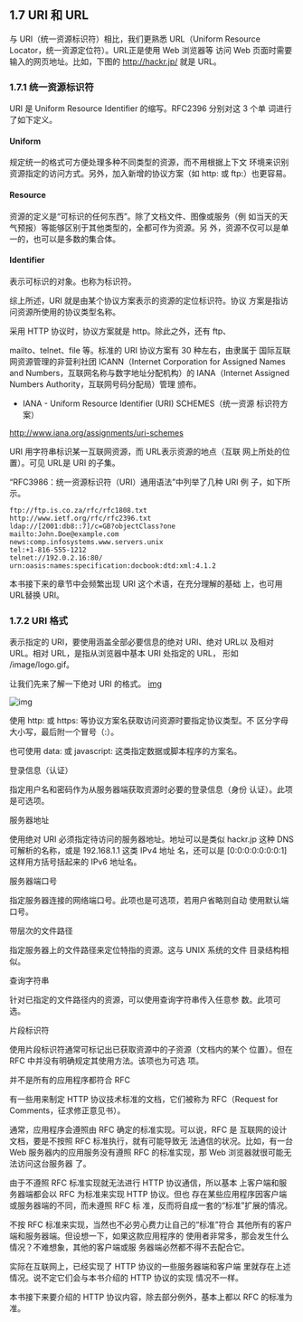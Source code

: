 ## 1.7 URI 和 URL
与 URI（统一资源标识符）相比，我们更熟悉 URL（Uniform
Resource Locator，统一资源定位符）。URL正是使用 Web 浏览器等
访问 Web 页面时需要输入的网页地址。比如，下图的 http://hackr.jp/
就是 URL。

### 1.7.1 统一资源标识符
URI 是 Uniform Resource Identifier 的缩写。RFC2396 分别对这 3 个单
词进行了如下定义。
#### Uniform
规定统一的格式可方便处理多种不同类型的资源，而不用根据上下文
环境来识别资源指定的访问方式。另外，加入新增的协议方案（如
http: 或 ftp:）也更容易。
#### Resource
资源的定义是“可标识的任何东西”。除了文档文件、图像或服务（例
如当天的天气预报）等能够区别于其他类型的，全都可作为资源。另
外，资源不仅可以是单一的，也可以是多数的集合体。
#### Identifier
表示可标识的对象。也称为标识符。

综上所述，URI 就是由某个协议方案表示的资源的定位标识符。协议
方案是指访问资源所使用的协议类型名称。

采用 HTTP 协议时，协议方案就是 http。除此之外，还有 ftp、

mailto、telnet、file 等。标准的 URI 协议方案有 30 种左右，由隶属于
国际互联网资源管理的非营利社团 ICANN（Internet Corporation for
Assigned Names and Numbers，互联网名称与数字地址分配机构）的
IANA（Internet Assigned Numbers Authority，互联网号码分配局）管理
颁布。

+ IANA - Uniform Resource Identifier (URI) SCHEMES（统一资源
标识符方案）

http://www.iana.org/assignments/uri-schemes

URI 用字符串标识某一互联网资源，而 URL表示资源的地点（互联
网上所处的位置）。可见 URL是 URI 的子集。

“RFC3986：统一资源标识符（URI）通用语法”中列举了几种 URI 例
子，如下所示。
```
ftp://ftp.is.co.za/rfc/rfc1808.txt
http://www.ietf.org/rfc/rfc2396.txt
ldap://[2001:db8::7]/c=GB?objectClass?one
mailto:John.Doe@example.com
news:comp.infosystems.www.servers.unix
tel:+1-816-555-1212
telnet://192.0.2.16:80/
urn:oasis:names:specification:docbook:dtd:xml:4.1.2
```
本书接下来的章节中会频繁出现 URI 这个术语，在充分理解的基础
上，也可用 URL替换 URI。
### 1.7.2 URI 格式
表示指定的 URI，要使用涵盖全部必要信息的绝对 URI、绝对 URL以
及相对 URL。相对 URL，是指从浏览器中基本 URI 处指定的 URL，
形如 /image/logo.gif。

让我们先来了解一下绝对 URI 的格式。
[img](http://m.qpic.cn/psc?/V52J64qB1LA3XS0OcHIY3uJDgi3mLpVe/45NBuzDIW489QBoVep5mcd5ZccIgILWtiWnqmy56WNPJdXmc.vkQOYWRUu4olPdtHsGhlSkt5IOeCjQDyi9yvH8j7RDSP0nfsKlaII0vwu4!/b&bo=kQK1AAAAAAABFxY!&rf=viewer_4)

![img](http://m.qpic.cn/psc?/V52J64qB1LA3XS0OcHIY3uJDgi3mLpVe/45NBuzDIW489QBoVep5mcd5ZccIgILWtiWnqmy56WNPJdXmc.vkQOYWRUu4olPdtHsGhlSkt5IOeCjQDyi9yvH8j7RDSP0nfsKlaII0vwu4!/b&bo=kQK1AAAAAAABFxY!&rf=viewer_4)

使用 http: 或 https: 等协议方案名获取访问资源时要指定协议类型。不
区分字母大小写，最后附一个冒号（:）。

也可使用 data: 或 javascript: 这类指定数据或脚本程序的方案名。

登录信息（认证）

指定用户名和密码作为从服务器端获取资源时必要的登录信息（身份
认证）。此项是可选项。

服务器地址

使用绝对 URI 必须指定待访问的服务器地址。地址可以是类似
hackr.jp 这种 DNS 可解析的名称，或是 192.168.1.1 这类 IPv4 地址
名，还可以是 [0:0:0:0:0:0:0:1] 这样用方括号括起来的 IPv6 地址名。

服务器端口号

指定服务器连接的网络端口号。此项也是可选项，若用户省略则自动
使用默认端口号。

带层次的文件路径

指定服务器上的文件路径来定位特指的资源。这与 UNIX 系统的文件
目录结构相似。

查询字符串

针对已指定的文件路径内的资源，可以使用查询字符串传入任意参
数。此项可选。

片段标识符

使用片段标识符通常可标记出已获取资源中的子资源（文档内的某个
位置）。但在 RFC 中并没有明确规定其使用方法。该项也为可选
项。

并不是所有的应用程序都符合 RFC

有一些用来制定 HTTP 协议技术标准的文档，它们被称为
RFC（Request for Comments，征求修正意见书）。

通常，应用程序会遵照由 RFC 确定的标准实现。可以说，RFC 是
互联网的设计文档，要是不按照 RFC 标准执行，就有可能导致无
法通信的状况。比如，有一台 Web 服务器内的应用服务没有遵照
RFC 的标准实现，那 Web 浏览器就很可能无法访问这台服务器
了。

由于不遵照 RFC 标准实现就无法进行 HTTP 协议通信，所以基本
上客户端和服务器端都会以 RFC 为标准来实现 HTTP 协议。但也
存在某些应用程序因客户端或服务器端的不同，而未遵照 RFC 标
准，反而将自成一套的“标准”扩展的情况。

不按 RFC 标准来实现，当然也不必劳心费力让自己的“标准”符合
其他所有的客户端和服务器端。但设想一下，如果这款应用程序的
使用者非常多，那会发生什么情况？不难想象，其他的客户端或服
务器端必然都不得不去配合它。

实际在互联网上，已经实现了 HTTP 协议的一些服务器端和客户端
里就存在上述情况。说不定它们会与本书介绍的 HTTP 协议的实现
情况不一样。

本书接下来要介绍的 HTTP 协议内容，除去部分例外，基本上都以
RFC 的标准为准。
